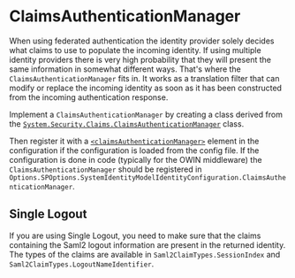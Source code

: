 ClaimsAuthenticationManager
==========================

When using federated authentication the identity provider solely decides what 
claims to use to populate the incoming identity. If using multiple identity
providers there is very high probability that they will present the same
information in somewhat different ways. That's where the 
`ClaimsAuthenticationManager` fits in. It works as a translation filter
that can modify or replace the incoming identity as soon as it has been
constructed from the incoming authentication response.

Implement a `ClaimsAuthenticationManager` by creating a class derived from the
[`System.Security.Claims.ClaimsAuthenticationManager`](http://msdn.microsoft.com/en-us/library/system.security.claims.claimsauthenticationmanager.aspx)
class.

Then register it with a 
[`<claimsAuthenticationManager>`](Configuration.md#claimsauthenticationmanager-element) 
element in the configuration if the configuration is loaded from the config file.
If the configuration is done in code (typically for the OWIN middleware) the
`ClaimsAuthenticationManager` should be registered in 
`Options.SPOptions.SystemIdentityModelIdentityConfiguration.ClaimsAuthenticationManager`.

## Single Logout
If you are using Single Logout, you need to make sure that the claims containing
the Saml2 logout information are present in the returned identity. The
types of the claims are available in `Saml2ClaimTypes.SessionIndex` and
`Saml2ClaimTypes.LogoutNameIdentifier`.
